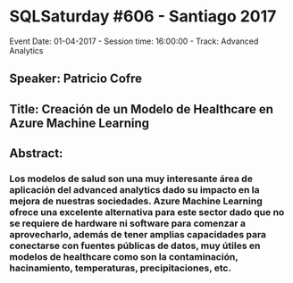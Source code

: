 # SQLSaturday #606 - Santiago 2017
Event Date: 01-04-2017 - Session time: 16:00:00 - Track: Advanced Analytics
## Speaker: Patricio Cofre
## Title: Creación de un Modelo de Healthcare en Azure Machine Learning
## Abstract:
### Los modelos de salud son una muy interesante área de aplicación del advanced analytics dado su impacto en la mejora de nuestras sociedades. Azure Machine Learning ofrece una excelente alternativa para este sector dado que no se requiere de hardware ni software para comenzar a aprovecharlo, además de tener amplias capacidades para conectarse con fuentes públicas de datos, muy útiles en modelos de healthcare como son la contaminación, hacinamiento, temperaturas, precipitaciones, etc.
